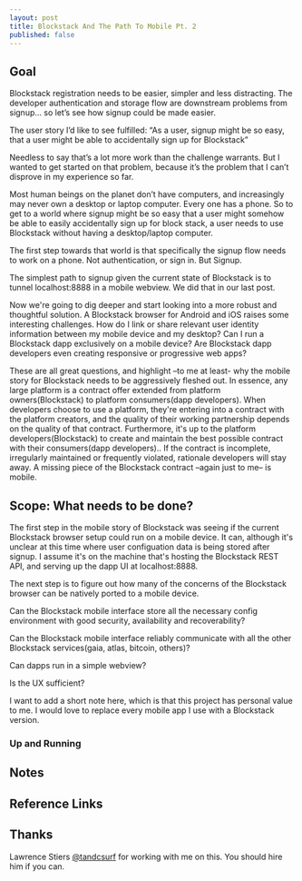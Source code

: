 ```yaml
---
layout: post
title: Blockstack And The Path To Mobile Pt. 2
published: false
---
```


## Goal

Blockstack registration needs to be easier, simpler and less distracting. The developer authentication and storage flow are downstream problems from signup… so let’s see how signup could be made easier.

The user story I’d like to see fulfilled:
“As a user, signup might be so easy, that a user might be able to accidentally sign up for Blockstack”

Needless to say that’s a lot more work than the challenge warrants. 
But I wanted to get started on that problem, because it’s the problem that I can’t disprove in my experience so far.

Most human beings on the planet don’t have computers, and increasingly may never own a desktop or laptop computer. 
Every one has a phone.
So to get to a world where signup might be so easy that a user might somehow be able to easily accidentally sign up for block stack, a user needs to use Blockstack without having a desktop/laptop computer.

The first step towards that world is that specifically the signup flow needs to work on a phone. Not authentication, or sign in. But Signup.

The simplest path to signup given the current state of Blockstack is to tunnel localhost:8888 in a mobile webview. We did that in our last post.

Now we're going to dig deeper and start looking into a more robust and thoughtful solution. A Blockstack browser for Android and iOS raises some interesting challenges. How do I link or share relevant user identity information between my mobile device and my desktop? Can I run a Blockstack dapp exclusively on a mobile device? Are Blockstack dapp developers even creating responsive or progressive web apps?

These are all great questions, and highlight –to me at least- why the mobile story for Blockstack needs to be aggressively fleshed out. In essence, any large platform is a contract offer extended from platform owners(Blockstack) to platform consumers(dapp developers). When developers choose to use a platform, they're entering into a contract with the platform creators, and the quality of their working partnership depends on the quality of that contract. Furthermore, it's up to the platform developers(Blockstack) to create and maintain the best possible contract with their consumers(dapp developers)..  If the contract is incomplete, irregularly maintained or frequently violated, rationale developers will stay away. A missing piece of the Blockstack contract –again just to me– is mobile.

## Scope: What needs to be done?

The first step in the mobile story of Blockstack was seeing if the current Blockstack browser setup could run on a mobile device. It can, although it's unclear at this time where user configuation data is being stored after signup. I assume it's on the machine that's hosting the Blockstack REST API, and serving up the dapp UI at localhost:8888.

The next step is to figure out how many of the concerns of the Blockstack browser can be natively ported to a mobile device.

Can the Blockstack mobile interface store all the necessary config environment with good security, availability and recoverability?

Can the Blockstack mobile interface reliably communicate with all the other Blockstack services(gaia, atlas, bitcoin, others)?

Can dapps run in a simple webview?

Is the UX sufficient?

I want to add a short note here, which is that this project has personal value to me. I would love to replace every mobile app I use with a Blockstack version.

### Up and Running

## Notes

## Reference Links

## **Thanks** 
Lawrence Stiers [@tandcsurf](https://github.com/tandcsurf) for working with me on this. You should hire him if you can.


